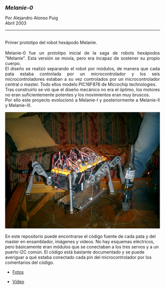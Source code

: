 
<html>

<head>
<meta http-equiv="Content-Language" content="es">
<meta name="GENERATOR" content="Microsoft FrontPage 4.0">
<meta name="ProgId" content="FrontPage.Editor.Document">
</head>

<font size="4"><b><i>Melanie-0&nbsp;</i></b></font>
      <p>Por Alejandro Alonso Puig<br>
      Abril 2003<br>
 
<hr>
<p align="justify"><br>
Primer prototipo del robot hexápodo Melanie.<br><br>
Melanie-0 fue un prototipo inicial de la saga de robots hexápodos "Melanie". Esta versión se movía, pero era incapaz de sostener su propio cuerpo.<br>
 El diseño se realizó separando el robot por módulos, de manera que cada pata estaba controlada por un microcontrolador y los seis microcontroladores estaban a su vez controlados por un microcontrolador central o master. Todo ellos modelo PIC16F876 de Microchip technologies.<br>
 Tras construirlo se vió que el diseño mecánico no era el óptimo, los motores no eran suficientemente potentes y los movimientos eran muy bruscos.<br>
 Por ello este proyecto evolucionó a Melanie-I y posteriormente a Melanie-II y Melanie-III.

 <p align="center"><img border="0" src="Media\CIMG0032.JPG" width="600" ></p>

En este repositorio puede encontrarse el código fuente de cada pata y del master en ensamblador, imágenes y vídeos. No hay esquemas eléctricos, pero básicamente eran módulos que se conectaban a los tres servos y a un puerto I2C común. El código está bastante documentado y se puede averiguar a qué estaba conectado cada pin del microcontrolador por los comentarios del código.<br>

<ul>
  <li><p align="justify"><a href="Media">Fotos</a></li>
  <li><p align="justify"><a href="Media\melanie.avi">Vídeo</a></li>
</ul>


</body>

</html>
